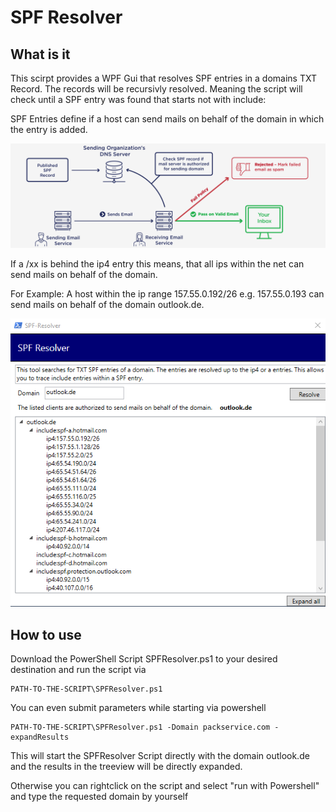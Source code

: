 # SPF Resolver

## What is it
This scirpt provides a WPF Gui that resolves SPF entries in a domains TXT Record. The records will be recursivly resolved. Meaning the script will check until a SPF entry was found that starts not with include:

SPF Entries define if a host can send mails on behalf of the domain in which the entry is added.

![SPF](https://github.com/pascalrimark/PowerShell/blob/main/Mail/SPFResolver/Images/SPF.png?raw=true)

If a /xx is behind the ip4 entry this means, that all ips within the net can send mails on behalf of the domain.

For Example:
A host within the ip range 157.55.0.192/26 e.g. 157.55.0.193 can send mails on behalf of the domain outlook.de.

![SPFResolver](https://github.com/pascalrimark/PowerShell/blob/main/Mail/SPFResolver/Images/SPFResolver.png?raw=true)
## How to use
Download the PowerShell Script SPFResolver.ps1 to your desired destination and run the script via


    PATH-TO-THE-SCRIPT\SPFResolver.ps1

You can even submit parameters while starting via powershell

    PATH-TO-THE-SCRIPT\SPFResolver.ps1 -Domain packservice.com -expandResults

This will start the SPFResolver Script directly with the domain outlook.de and the results in the treeview will be directly expanded.

Otherwise you can rightclick on the script and select "run with Powershell" and type the requested domain by yourself